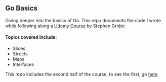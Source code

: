 ## Go Basics

Diving deeper into the basics of Go. This repo documents the code I wrote while following along a [Udemy Course](https://www.udemy.com/go-the-complete-developers-guide/) by Stephen Grider.

#### Topics covered include:

- Slices
- Structs
- Maps
- Interfaces

This repo includes the second half of the course, to see the first, go [here](https://github.com/cadams8238/CardDeck_GoBasics)
